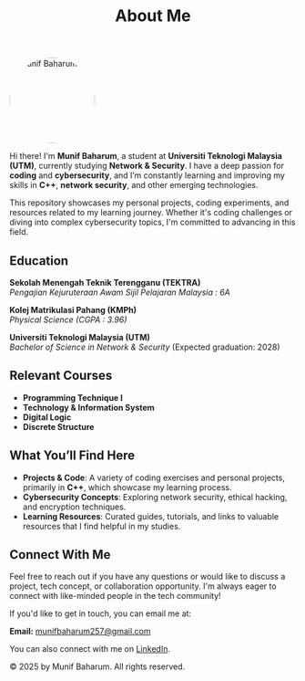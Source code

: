 <!DOCTYPE html>
<html lang="en">
<head>
    <meta charset="UTF-8">
    <meta name="viewport" content="width=device-width, initial-scale=1.0">
    <title>Munif Baharum - GitHub Profile</title>
</head>
<body>
    <!-- Header Section -->
    <header>
        <h1>About Me</h1>
    </header>
    <!-- Profile Picture Section -->
    <section id="profile-picture">
        <img src="your-profile-picture.jpg" alt="Munif Baharum" style="width:150px; border-radius:50%;">
    </section>
    <!-- Summary Section -->
    <section>
        <p>Hi there! I'm <strong>Munif Baharum</strong>, a student at <strong>Universiti Teknologi Malaysia (UTM)</strong>, currently studying <strong>Network & Security</strong>. I have a deep passion for <strong>coding</strong> and <strong>cybersecurity</strong>, and I’m constantly learning and improving my skills in <strong>C++</strong>, <strong>network security</strong>, and other emerging technologies.</p>
        <p>This repository showcases my personal projects, coding experiments, and resources related to my learning journey. Whether it's coding challenges or diving into complex cybersecurity topics, I'm committed to advancing in this field.</p>
    </section>
    <!-- Education and Courses Section -->
    <section id="education">
        <h2>Education</h2>
        <p><strong>Sekolah Menengah Teknik Terengganu (TEKTRA)</strong><br>
           <em>Pengajian Kejuruteraan Awam</em>
           <em>Sijil Pelajaran Malaysia : 6A</em></p>
        <p><strong>Kolej Matrikulasi Pahang (KMPh)</strong><br>
           <em>Physical Science (CGPA : 3.96)</em></p>
        <p><strong>Universiti Teknologi Malaysia (UTM)</strong><br>
           <em>Bachelor of Science in Network & Security</em> (Expected graduation: 2028)</p>
    </section>
    <section id="courses">
        <h2>Relevant Courses</h2>
        <ul>
            <li><strong>Programming Technique I</strong></li>
            <li><strong>Technology & Information System</strong></li>
            <li><strong>Digital Logic</strong></li>
            <li><strong>Discrete Structure</strong></li>
        </ul>
    </section>
    <!-- What You'll Find Section -->
    <section>
        <h2>What You’ll Find Here</h2>
        <ul>
            <li><strong>Projects & Code</strong>: A variety of coding exercises and personal projects, primarily in <strong>C++</strong>, which showcase my learning process.</li>
            <li><strong>Cybersecurity Concepts</strong>: Exploring network security, ethical hacking, and encryption techniques.</li>
            <li><strong>Learning Resources</strong>: Curated guides, tutorials, and links to valuable resources that I find helpful in my studies.</li>
        </ul>
    </section>
    <!-- Connect With Me Section -->
    <section id="connect">
        <h2>Connect With Me</h2>
        <p>Feel free to reach out if you have any questions or would like to discuss a project, tech concept, or collaboration opportunity. I'm always eager to connect with like-minded people in the tech community!</p>
        <p>If you'd like to get in touch, you can email me at:</p>
        <p><strong>Email:</strong> <a href="mailto:munifbaharum257@gmail.com">munifbaharum257@gmail.com</a></p>
        <p>You can also connect with me on <a href="https://www.linkedin.com/in/munifbaharum" target="_blank">LinkedIn</a>.</p>
    </section>
    <!-- Footer Section -->
    <footer>
        <p>&copy; 2025 by Munif Baharum. All rights reserved.</p>
    </footer>
</body>
</html>
